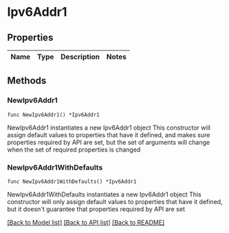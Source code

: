 # Ipv6Addr1

## Properties

Name | Type | Description | Notes
------------ | ------------- | ------------- | -------------

## Methods

### NewIpv6Addr1

`func NewIpv6Addr1() *Ipv6Addr1`

NewIpv6Addr1 instantiates a new Ipv6Addr1 object
This constructor will assign default values to properties that have it defined,
and makes sure properties required by API are set, but the set of arguments
will change when the set of required properties is changed

### NewIpv6Addr1WithDefaults

`func NewIpv6Addr1WithDefaults() *Ipv6Addr1`

NewIpv6Addr1WithDefaults instantiates a new Ipv6Addr1 object
This constructor will only assign default values to properties that have it defined,
but it doesn't guarantee that properties required by API are set


[[Back to Model list]](../README.md#documentation-for-models) [[Back to API list]](../README.md#documentation-for-api-endpoints) [[Back to README]](../README.md)


